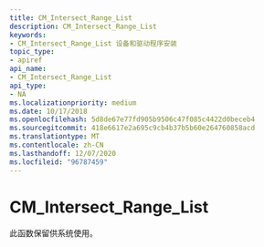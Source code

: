 ```yaml
---
title: CM_Intersect_Range_List
description: CM_Intersect_Range_List
keywords:
- CM_Intersect_Range_List 设备和驱动程序安装
topic_type:
- apiref
api_name:
- CM_Intersect_Range_List
api_type:
- NA
ms.localizationpriority: medium
ms.date: 10/17/2018
ms.openlocfilehash: 5d8de67e77fd905b9506c47f085c4422d0beceb4
ms.sourcegitcommit: 418e6617e2a695c9cb4b37b5b60e264760858acd
ms.translationtype: MT
ms.contentlocale: zh-CN
ms.lasthandoff: 12/07/2020
ms.locfileid: "96787459"
---
```

# <a name="cm_intersect_range_list"></a>CM_Intersect_Range_List

此函数保留供系统使用。
